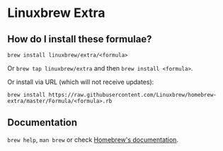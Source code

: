 # Linuxbrew Extra

## How do I install these formulae?
`brew install linuxbrew/extra/<formula>`

Or `brew tap linuxbrew/extra` and then `brew install <formula>`.

Or install via URL (which will not receive updates):

```
brew install https://raw.githubusercontent.com/Linuxbrew/homebrew-extra/master/Formula/<formula>.rb
```

## Documentation
`brew help`, `man brew` or check [Homebrew's documentation](https://github.com/Homebrew/brew/tree/master/docs#readme).
